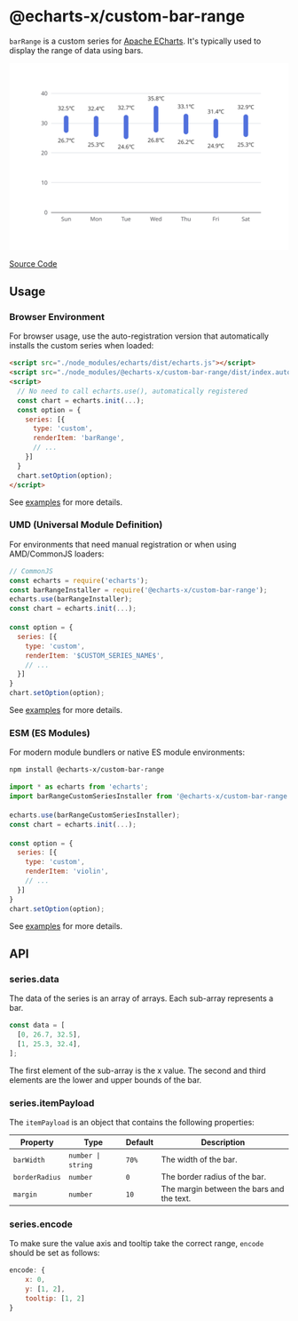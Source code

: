 # @echarts-x/custom-bar-range

`barRange` is a custom series for [Apache ECharts](https://github.com/apache/echarts). It's typically used to display the range of data using bars.

![barRange](https://raw.githubusercontent.com/apache/echarts-custom-series/main/custom-series/barRange/screenshots/barRange.svg)

[Source Code](https://github.com/apache/echarts-custom-series/tree/main/custom-series/barRange)

## Usage

### Browser Environment

For browser usage, use the auto-registration version that automatically installs the custom series when loaded:

```html
<script src="./node_modules/echarts/dist/echarts.js"></script>
<script src="./node_modules/@echarts-x/custom-bar-range/dist/index.auto.js"></script>
<script>
  // No need to call echarts.use(), automatically registered
  const chart = echarts.init(...);
  const option = {
    series: [{
      type: 'custom',
      renderItem: 'barRange',
      // ...
    }]
  }
  chart.setOption(option);
</script>
```

See [examples](./examples) for more details.

### UMD (Universal Module Definition)

For environments that need manual registration or when using AMD/CommonJS loaders:

```js
// CommonJS
const echarts = require('echarts');
const barRangeInstaller = require('@echarts-x/custom-bar-range');
echarts.use(barRangeInstaller);
const chart = echarts.init(...);

const option = {
  series: [{
    type: 'custom',
    renderItem: '$CUSTOM_SERIES_NAME$',
    // ...
  }]
}
chart.setOption(option);
```

See [examples](./examples) for more details.

### ESM (ES Modules)

For modern module bundlers or native ES module environments:

```bash
npm install @echarts-x/custom-bar-range
```

```js
import * as echarts from 'echarts';
import barRangeCustomSeriesInstaller from '@echarts-x/custom-bar-range';

echarts.use(barRangeCustomSeriesInstaller);
const chart = echarts.init(...);

const option = {
  series: [{
    type: 'custom',
    renderItem: 'violin',
    // ...
  }]
}
chart.setOption(option);
```

See [examples](./examples) for more details.

## API

### series.data

The data of the series is an array of arrays. Each sub-array represents a bar.

```js
const data = [
  [0, 26.7, 32.5],
  [1, 25.3, 32.4],
];
```

The first element of the sub-array is the x value. The second and third elements are the lower and upper bounds of the bar.

### series.itemPayload

The `itemPayload` is an object that contains the following properties:

| Property       | Type              | Default | Description                               |
| -------------- | ----------------- | ------- | ----------------------------------------- |
| `barWidth`     | `number \| string` | `70%`   | The width of the bar.                     |
| `borderRadius` | `number`          | `0`     | The border radius of the bar.             |
| `margin`       | `number`          | `10`    | The margin between the bars and the text. |

### series.encode

To make sure the value axis and tooltip take the correct range, `encode` should be set as follows:

```js
encode: {
    x: 0,
    y: [1, 2],
    tooltip: [1, 2]
}
```
